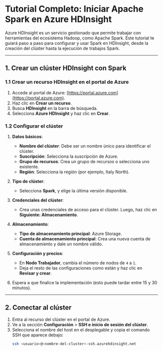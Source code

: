 # Tutorial Completo: Iniciar Apache Spark en Azure HDInsight

Azure HDInsight es un servicio gestionado que permite trabajar con herramientas del ecosistema Hadoop, como Apache Spark. Este tutorial te guiará paso a paso para configurar y usar Spark en HDInsight, desde la creación del clúster hasta la ejecución de trabajos Spark.

---

## 1. Crear un clúster HDInsight con Spark

### 1.1 Crear un recurso HDInsight en el portal de Azure
1. Accede al portal de Azure: [https://portal.azure.com](https://portal.azure.com).
2. Haz clic en **Crear un recurso**.
3. Busca **HDInsight** en la barra de búsqueda.
4. Selecciona **Azure HDInsight** y haz clic en **Crear**.

### 1.2 Configurar el clúster
1. **Datos básicos**:
   - **Nombre del clúster**: Debe ser un nombre único para identificar el clúster.
   - **Suscripción**: Selecciona la suscripción de Azure.
   - **Grupo de recursos**: Crea un grupo de recursos o selecciona uno existente.
   - **Región**: Selecciona la región (por ejemplo, Italy North).

2. **Tipo de clúster**:
   - Selecciona **Spark**, y elige la última versión disponible.

3. **Credenciales del clúster**:
   - Crea unas credenciales de acceso para el clúster. Luego, haz clic en **Siguiente: Almacenamiento**.

4. **Almacenamiento**:
   - **Tipo de almacenamiento principal**: Azure Storage.
   - **Cuenta de almacenamiento principal**: Crea una nueva cuenta de almacenamiento y dale un nombre válido.

5. **Configuración y precios**:
   - En **Nodo Trabajador**, cambia el número de nodos de `4` a `1`.
   - Deja el resto de las configuraciones como están y haz clic en **Revisar y crear**.

6. Espera a que finalice la implementación (esto puede tardar entre 15 y 30 minutos).

---

## 2. Conectar al clúster

1. Entra al recurso del clúster en el portal de Azure.
2. Ve a la sección **Configuración** > **SSH e inicio de sesión del clúster**.
3. Selecciona el nombre del host en el desplegable y copia el comando SSH que aparece debajo:
   ```bash
   ssh <usuario>@<nombre-del-cluster>-ssh.azurehdinsight.net
   ```
